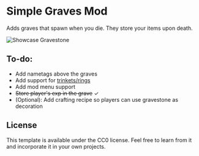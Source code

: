 # Simple Graves Mod

Adds graves that spawn when you die. They store your items upon death.

![Showcase Gravestone](https://github.com/Speechrezz/simple-graves-mod/blob/master/images/Showcase.jpg)

## To-do:
- Add nametags above the graves
- Add support for [trinkets/rings](https://www.curseforge.com/minecraft/mc-mods/trinkets-fabric "Trinkets (fabric)")
- Add mod menu support
- ~~Store player's exp in the grave~~ ✓
- (Optional): Add crafting recipe so players can use gravestone as decoration

## License

This template is available under the CC0 license. Feel free to learn from it and incorporate it in your own projects.
